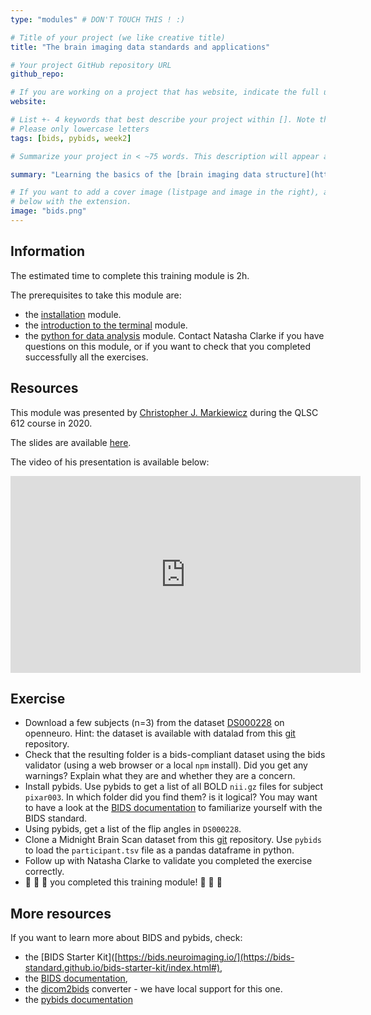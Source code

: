 ```yaml
---
type: "modules" # DON'T TOUCH THIS ! :)

# Title of your project (we like creative title)
title: "The brain imaging data standards and applications"

# Your project GitHub repository URL
github_repo:

# If you are working on a project that has website, indicate the full url including "https://" below or leave it empty.
website:

# List +- 4 keywords that best describe your project within []. Note that the project summary also involves a number of key words. Those are listed on top of the [github repository](https://github.com/PSY6983-2021/project_template), click `manage topics`.
# Please only lowercase letters
tags: [bids, pybids, week2]

# Summarize your project in < ~75 words. This description will appear at the top of your page and on the list page with other projects..

summary: "Learning the basics of the [brain imaging data structure](https://bids.neuroimaging.io/), the [pybids](https://bids-standard.github.io/pybids/user_guide.html) interface to interact with a BIDS-compliant dataset as well as the [BIDS apps](https://bids-apps.neuroimaging.io/apps/) - a collection of software designed to operate on BIDS datasets."

# If you want to add a cover image (listpage and image in the right), add it to your directory and indicate the name
# below with the extension.
image: "bids.png"
---
```

<!-- This is an html comment and this won't appear in the rendered page. You are now editing the "content" area, the core of your description. Everything that you can do in markdown is allowed below. We added a couple of comments to guide your through documenting your progress. -->

## Information

The estimated time to complete this training module is 2h.

The prerequisites to take this module are:
 * the [installation](/modules/installation) module.
 * the [introduction to the terminal](/modules/terminal) module.
 * the [python for data analysis](/modules/python_data_analysis) module.
Contact Natasha Clarke if you have questions on this module, or if you want to check that you completed successfully all the exercises.

## Resources
This module was presented by [Christopher J. Markiewicz](https://effigies.github.io/) during the QLSC 612 course in 2020.

The slides are available [here](https://effigies.github.io/bids-ecosystem).

The video of his presentation is available below:
<iframe width="560" height="315" src="https://www.youtube.com/embed/ceB3Nne-MDo" title="YouTube video player" frameborder="0" allow="accelerometer; autoplay; clipboard-write; encrypted-media; gyroscope; picture-in-picture" allowfullscreen></iframe>

## Exercise
 * Download a few subjects (n=3) from the dataset [DS000228](https://openneuro.org/datasets/ds000228/versions/1.1.0) on openneuro. Hint: the dataset is available with datalad from this [git](https://github.com/OpenNeuroDatasets/ds000228) repository.
 * Check that the resulting folder is a bids-compliant dataset using the bids validator (using a web browser or a local `npm` install). Did you get any warnings? Explain what they are and whether they are a concern.
 * Install pybids. Use pybids to get a list of all BOLD `nii.gz` files for subject `pixar003`. In which folder did you find them? is it logical? You may want to have a look at the [BIDS documentation](https://bids.neuroimaging.io/) to familiarize yourself with the BIDS standard.
 * Using pybids, get a list of the flip angles in `DS000228`.
 * Clone a Midnight Brain Scan dataset from this [git](https://github.com/OpenNeuroDatasets/ds000224) repository. Use `pybids` to load the `participant.tsv` file as a pandas dataframe in python.
 * Follow up with Natasha Clarke to validate you completed the exercise correctly.
 * :tada: :tada: :tada: you completed this training module! :tada: :tada: :tada:

## More resources

If you want to learn more about BIDS and pybids, check:
 * the [BIDS Starter Kit]([https://bids.neuroimaging.io/](https://bids-standard.github.io/bids-starter-kit/index.html#),
 * the [BIDS documentation](https://bids.neuroimaging.io/),
 * the [dicom2bids](https://unfmontreal.github.io/Dcm2Bids/) converter - we have local support for this one.
 * the [pybids documentation](https://bids-standard.github.io/pybids/user_guide.html)
